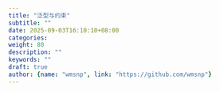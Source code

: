 ```yaml
---
title: "泛型与约束"
subtitle: ""
date: 2025-09-03T16:10:10+08:00
categories:
weight: 80
description: ""
keywords: ""
draft: true
author: {name: "wmsnp", link: "https://github.com/wmsnp"}
---
```

